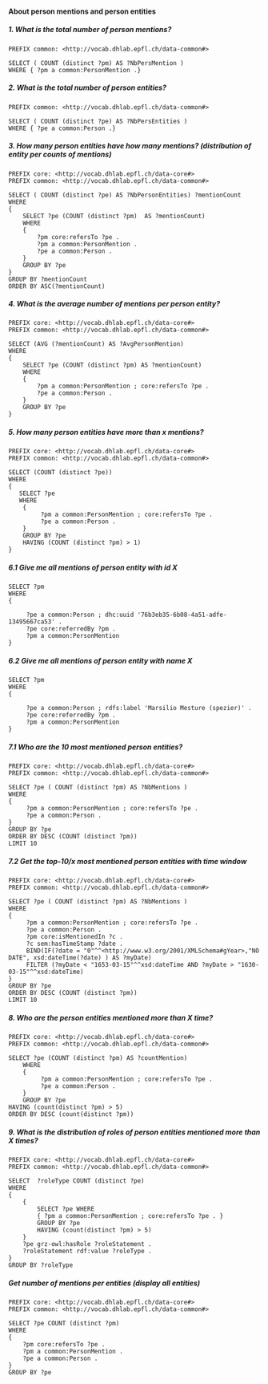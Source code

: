#### About person mentions and person entities

##### 1. What is the total number of person mentions?
```sparql
PREFIX common: <http://vocab.dhlab.epfl.ch/data-common#>

SELECT ( COUNT (distinct ?pm) AS ?NbPersMention )
WHERE { ?pm a common:PersonMention .}
```

##### 2. What is the total number of person entities? 
```sparql
PREFIX common: <http://vocab.dhlab.epfl.ch/data-common#>

SELECT ( COUNT (distinct ?pe) AS ?NbPersEntities )
WHERE { ?pe a common:Person .}
```

##### 3. How many person entities have how many mentions? (distribution of entity per counts of mentions)
```sparql
PREFIX core: <http://vocab.dhlab.epfl.ch/data-core#>
PREFIX common: <http://vocab.dhlab.epfl.ch/data-common#>

SELECT ( COUNT (distinct ?pe) AS ?NbPersonEntities) ?mentionCount
WHERE
{
	SELECT ?pe (COUNT (distinct ?pm)  AS ?mentionCount)
	WHERE
	{
	    ?pm core:refersTo ?pe .
	    ?pm a common:PersonMention .
	    ?pe a common:Person .
	}
	GROUP BY ?pe
}
GROUP BY ?mentionCount
ORDER BY ASC(?mentionCount)
```

##### 4. What is the average number of mentions per person entity?
```sparql
PREFIX core: <http://vocab.dhlab.epfl.ch/data-core#>
PREFIX common: <http://vocab.dhlab.epfl.ch/data-common#>

SELECT (AVG (?mentionCount) AS ?AvgPersonMention)
WHERE
{
    SELECT ?pe (COUNT (distinct ?pm) AS ?mentionCount)
    WHERE
    {
        ?pm a common:PersonMention ; core:refersTo ?pe .
        ?pe a common:Person .
    }
    GROUP BY ?pe
}
```

##### 5. How many person entities have more than x mentions?
```sparql
PREFIX core: <http://vocab.dhlab.epfl.ch/data-core#>
PREFIX common: <http://vocab.dhlab.epfl.ch/data-common#>

SELECT (COUNT (distinct ?pe))
WHERE
{
   SELECT ?pe
   WHERE
    {
         ?pm a common:PersonMention ; core:refersTo ?pe .
         ?pe a common:Person .
    }
    GROUP BY ?pe
    HAVING (COUNT (distinct ?pm) > 1)
}
```

##### 6.1 Give me all mentions of person entity with id X
```sparql
SELECT ?pm
WHERE
{
     
     ?pe a common:Person ; dhc:uuid '76b3eb35-6b08-4a51-adfe-13495667ca53' .
     ?pe core:referredBy ?pm .
     ?pm a common:PersonMention 
}
```

##### 6.2 Give me all mentions of person entity with name X
```sparql
SELECT ?pm
WHERE
{
     
     ?pe a common:Person ; rdfs:label 'Marsilio Mesture (spezier)' .
     ?pe core:referredBy ?pm .
     ?pm a common:PersonMention 
}
```

##### 7.1 Who are the 10 most mentioned person entities?
```sparql
PREFIX core: <http://vocab.dhlab.epfl.ch/data-core#>
PREFIX common: <http://vocab.dhlab.epfl.ch/data-common#>

SELECT ?pe ( COUNT (distinct ?pm) AS ?NbMentions )
WHERE
{
     ?pm a common:PersonMention ; core:refersTo ?pe .
     ?pe a common:Person .
}
GROUP BY ?pe
ORDER BY DESC (COUNT (distinct ?pm))
LIMIT 10
```

##### 7.2 Get the top-10/x most mentioned person entities with time window
```sparql
PREFIX core: <http://vocab.dhlab.epfl.ch/data-core#>
PREFIX common: <http://vocab.dhlab.epfl.ch/data-common#>

SELECT ?pe ( COUNT (distinct ?pm) AS ?NbMentions )
WHERE
{
     ?pm a common:PersonMention ; core:refersTo ?pe .
     ?pe a common:Person .
     ?pm core:isMentionedIn ?c .
     ?c sem:hasTimeStamp ?date .
     BIND(IF(?date = "0"^^<http://www.w3.org/2001/XMLSchema#gYear>,"NO DATE", xsd:dateTime(?date) ) AS ?myDate) 
     FILTER (?myDate < "1653-03-15"^^xsd:dateTime AND ?myDate > "1630-03-15"^^xsd:dateTime)
}
GROUP BY ?pe
ORDER BY DESC (COUNT (distinct ?pm))
LIMIT 10
```

##### 8. Who are the person entities mentioned more than X time?
```sparql
PREFIX core: <http://vocab.dhlab.epfl.ch/data-core#>
PREFIX common: <http://vocab.dhlab.epfl.ch/data-common#>

SELECT ?pe (COUNT (distinct ?pm) AS ?countMention)
    WHERE
    {
         ?pm a common:PersonMention ; core:refersTo ?pe .
         ?pe a common:Person .
    }
    GROUP BY ?pe
HAVING (count(distinct ?pm) > 5)
ORDER BY DESC (count(distinct ?pm))
```

##### 9. What is the distribution of roles of person entities mentioned more than X times?
```sparql
PREFIX core: <http://vocab.dhlab.epfl.ch/data-core#>
PREFIX common: <http://vocab.dhlab.epfl.ch/data-common#>

SELECT  ?roleType COUNT (distinct ?pe)
WHERE
{
	{
	    SELECT ?pe WHERE
	    { ?pm a common:PersonMention ; core:refersTo ?pe . }
	    GROUP BY ?pe 
	    HAVING (count(distinct ?pm) > 5)
	}
	?pe grz-owl:hasRole ?roleStatement . 
	?roleStatement rdf:value ?roleType .
}
GROUP BY ?roleType 
```

##### Get number of mentions per entities (display all entities)
```sparql
PREFIX core: <http://vocab.dhlab.epfl.ch/data-core#>
PREFIX common: <http://vocab.dhlab.epfl.ch/data-common#>

SELECT ?pe COUNT (distinct ?pm)
WHERE
{
    ?pm core:refersTo ?pe .
    ?pm a common:PersonMention .
    ?pe a common:Person .
}
GROUP BY ?pe
```


